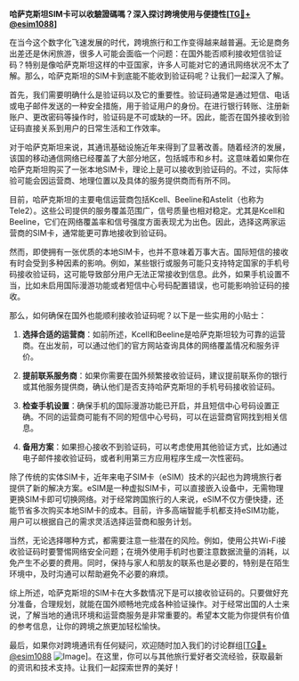 **哈萨克斯坦SIM卡可以收驗證碼嗎？深入探讨跨境使用与便捷性[[TG💪+ @esim1088](https://t.me/s/esim1088)]**

在当今这个数字化飞速发展的时代，跨境旅行和工作变得越来越普遍。无论是商务出差还是休闲旅游，很多人可能会面临一个问题：在国外能否顺利接收短信验证码？特别是像哈萨克斯坦这样的中亚国家，许多人可能对它的通讯网络状况不太了解。那么，哈萨克斯坦的SIM卡到底能不能收到验证码呢？让我们一起深入了解。

首先，我们需要明确什么是验证码以及它的重要性。验证码通常是通过短信、电话或电子邮件发送的一种安全措施，用于验证用户的身份。在进行银行转账、注册新账户、更改密码等操作时，验证码是不可或缺的一环。因此，能否在国外接收到验证码直接关系到用户的日常生活和工作效率。

对于哈萨克斯坦来说，其通讯基础设施近年来得到了显著改善。随着经济的发展，该国的移动通信网络已经覆盖了大部分地区，包括城市和乡村。这意味着如果你在哈萨克斯坦购买了一张本地SIM卡，理论上是可以接收到验证码的。不过，实际体验可能会因运营商、地理位置以及具体的服务提供商而有所不同。

目前，哈萨克斯坦的主要电信运营商包括Kcell、Beeline和Astelit（也称为Tele2）。这些公司提供的服务覆盖范围广，信号质量也相对稳定。尤其是Kcell和Beeline，它们在网络覆盖率和信号强度方面表现尤为出色。因此，选择这两家运营商的SIM卡，通常能更可靠地接收到验证码。

然而，即使拥有一张优质的本地SIM卡，也并不意味着万事大吉。国际短信的接收有时会受到多种因素的影响。例如，某些银行或服务可能只支持特定国家的手机号码接收验证码，这可能导致部分用户无法正常接收到信息。此外，如果手机设置不当，比如未启用国际漫游功能或者短信中心号码配置错误，也可能影响验证码的接收。

那么，如何确保在国外也能顺利接收验证码呢？以下是一些实用的小贴士：

1. **选择合适的运营商**：如前所述，Kcell和Beeline是哈萨克斯坦较为可靠的运营商。在出发前，可以通过他们的官方网站查询具体的网络覆盖情况和服务评价。

2. **提前联系服务商**：如果你需要在国外频繁接收验证码，建议提前联系你的银行或其他服务提供商，确认他们是否支持哈萨克斯坦的手机号码接收验证码。

3. **检查手机设置**：确保手机的国际漫游功能已开启，并且短信中心号码设置正确。不同的运营商可能有不同的短信中心号码，可以在运营商官网找到相关信息。

4. **备用方案**：如果担心接收不到验证码，可以考虑使用其他验证方式，比如通过电子邮件接收验证码，或者利用第三方应用程序生成一次性密码。

除了传统的实体SIM卡，近年来电子SIM卡（eSIM）技术的兴起也为跨境旅行者提供了新的解决方案。eSIM是一种虚拟SIM卡，可以直接嵌入设备中，无需物理更换SIM卡即可切换网络。对于经常跨国旅行的人来说，eSIM不仅方便快捷，还能节省多次购买本地SIM卡的成本。目前，许多高端智能手机都支持eSIM功能，用户可以根据自己的需求灵活选择运营商和服务计划。

当然，无论选择哪种方式，都需要注意一些潜在的风险。例如，使用公共Wi-Fi接收验证码时要警惕网络安全问题；在境外使用手机时也要注意数据流量的消耗，以免产生不必要的费用。同时，保持与家人和朋友的联系也是必要的，特别是在陌生环境中，及时沟通可以帮助避免不必要的麻烦。

综上所述，哈萨克斯坦的SIM卡在大多数情况下是可以接收验证码的。只要做好充分准备，合理规划，就能在国外顺畅地完成各种验证操作。对于经常出国的人士来说，了解当地的通讯环境和运营商服务是非常重要的。希望本文能为你提供有价值的参考信息，让你的跨境之旅更加轻松愉快。

最后，如果你对跨境通讯有任何疑问，欢迎随时加入我们的讨论群组[[TG💪+ @esim1088](https://t.me/s/esim1088) ![Image](https://i.postimg.cc/4NQfJmqS/Snipaste-2025-05-13-00-14-12.png)]。在这里，你可以与其他旅行爱好者交流经验，获取最新的资讯和技术支持。让我们一起探索世界的美好！